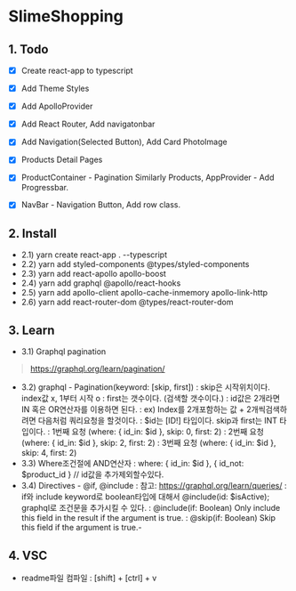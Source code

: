 # SlimeShopping

## 1. Todo
- [x] Create react-app to typescript
- [x] Add Theme Styles
- [x] Add ApolloProvider
- [x] Add React Router, Add navigatonbar
- [x] Add Navigation(Selected Button), Add Card PhotoImage
- [x] Products Detail Pages
- [x] ProductContainer - Pagination Similarly Products, AppProvider - Add Progressbar.
- [x] NavBar - Navigation Button, Add row class.


## 2. Install
- 2.1) yarn create react-app . --typescript
- 2.2) yarn add styled-components @types/styled-components
- 2.3) yarn add react-apollo apollo-boost
- 2.4) yarn add graphql @apollo/react-hooks
- 2.5) yarn add apollo-client apollo-cache-inmemory apollo-link-http
- 2.6) yarn add react-router-dom @types/react-router-dom

## 3. Learn
- 3.1) Graphql pagination
> https://graphql.org/learn/pagination/
- 3.2) graphql - Pagination(keyword: [skip, first])
: skip은 시작위치이다. index값 x, 1부터 시작 o
: first는 갯수이다. (검색할 갯수이다.)
: id값은 2개라면 IN 혹은 OR연산자를 이용하면 된다.
: ex) Index를 2개포함하는 값 + 2개씩검색하려면 다음처럼 쿼리요청을 할것이다. 
: $id는 [ID!] 타입이다. skip과 first는 INT 타입이다.
: 1번째 요청 (where: { id_in: $id }, skip: 0, first: 2)
: 2번째 요청 (where: { id_in: $id }, skip: 2, first: 2)
: 3번째 요청 (where: { id_in: $id }, skip: 4, first: 2)
- 3.3) Where조건절에 AND연산자
: where: { id_in: $id }, { id_not: $product_id } // id값을 추가제외할수있다.
- 3.4) Directives - @if, @include
: 참고: https://graphql.org/learn/queries/
: if와 include keyword로 boolean타입에 대해서 @include(id: $isActive); graphql로 조건문을 추가시킬 수 있다.
: @include(if: Boolean) Only include this field in the result if the argument is true.
: @skip(if: Boolean) Skip this field if the argument is true.-

## 4. VSC 
- readme파일 컴파일
: [shift] + [ctrl] + v